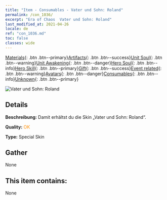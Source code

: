 ```yaml
---
title: "Item - Consumables - Vater und Sohn: Roland"
permalink: /con_1036/
excerpt: "Era of Chaos  Vater und Sohn: Roland"
last_modified_at: 2021-04-26
locale: de
ref: "con_1036.md"
toc: false
classes: wide
---
```

 [Materials](/ItemsDE/){: .btn .btn--primary}[Artifacts](/ItemsDE/Artifacts/){: .btn .btn--success}[Unit Soul](/ItemsDE/UnitSoul/){: .btn .btn--warning}[Unit Awakening](/ItemsDE/UnitAwakening/){: .btn .btn--danger}[Hero Soul](/ItemsDE/HeroSoul/){: .btn .btn--info}[Hero Skill](/ItemsDE/HeroSkill/){: .btn .btn--primary}[Gift](/ItemsDE/Gift/){: .btn .btn--success}[Event related](/ItemsDE/Events/){: .btn .btn--warning}[Avatars](/ItemsDE/Avatars/){: .btn .btn--danger}[Consumables](/ItemsDE/Consumables/){: .btn .btn--info}[Unknown](/ItemsDE/Unknown/){: .btn .btn--primary}

 ![Vater und Sohn: Roland](/images/h/h_Roland9.jpg)

## Details
 **Beschreibung:** Damit erhältst du die Skin „Vater und Sohn: Roland“.

 **Quality:** <span style="color: #FF8C00">OK</span>

 **Type:** Special Skin

## Gather

  None

## This item contains:

  None

